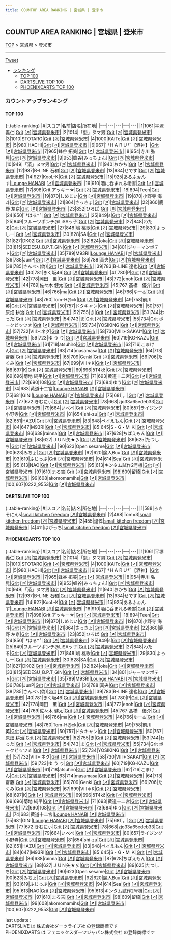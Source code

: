 ```yaml
---
title: COUNTUP AREA RANKING | 宮城県 | 登米市
---
```

## COUNTUP AREA RANKING | 宮城県 | 登米市

[TOP](/darts/rank/) > [宮城県](/darts/rank/宮城県/) > 登米市

___

<a href="https://twitter.com/share?ref_src=twsrc%5Etfw" data-text="COUNTUP AREA RANKING | 宮城県登米市" class="twitter-share-button" data-hashtags="DARTSLIVE,PHOENIXDARTS,darts,ダーツ" data-show-count="false">Tweet</a>

* [ランキング](#カウントアップランキング)
    * [TOP 100](#top-100)
    * [DARTSLIVE TOP 100](#dartslive-top-100)
    * [PHOENIXDARTS TOP 100](#phoenixdarts-top-100)

### カウントアップランキング

#### TOP 100



{:.table-ranking}
|#|スコア|名前|店名|所在地|
|---|---|---|---|---|
|1|1061|<span class="rank-name-pd"><span class="pro-icon-pd"></span>平塚 義仁</span>|<a href="/darts/rank/shops/7436.html">Grit</a> <a href="https://vs.phoenixdarts.com/jp/shop/shopDetailInfo/s_7436?s_seq=7436">[↗]</a>|<a href="/darts/rank/宮城県/登米市">宮城県登米市</a>|
|2|1014|<span class="rank-name-pd">「魁」ヌマ男</span>|<a href="/darts/rank/shops/7436.html">Grit</a> <a href="https://vs.phoenixdarts.com/jp/shop/shopDetailInfo/s_7436?s_seq=7436">[↗]</a>|<a href="/darts/rank/宮城県/登米市">宮城県登米市</a>|
|3|1010|<span class="rank-name-pd">STOTARO</span>|<a href="/darts/rank/shops/7436.html">Grit</a> <a href="https://vs.phoenixdarts.com/jp/shop/shopDetailInfo/s_7436?s_seq=7436">[↗]</a>|<a href="/darts/rank/宮城県/登米市">宮城県登米市</a>|
|4|1000|<span class="rank-name-pd">KAiTo</span>|<a href="/darts/rank/shops/7436.html">Grit</a> <a href="https://vs.phoenixdarts.com/jp/shop/shopDetailInfo/s_7436?s_seq=7436">[↗]</a>|<a href="/darts/rank/宮城県/登米市">宮城県登米市</a>|
|5|980|<span class="rank-name-pd">HACHI</span>|<a href="/darts/rank/shops/7436.html">Grit</a> <a href="https://vs.phoenixdarts.com/jp/shop/shopDetailInfo/s_7436?s_seq=7436">[↗]</a>|<a href="/darts/rank/宮城県/登米市">宮城県登米市</a>|
|6|967|<span class="rank-name-pd">ﾟ†ＨＡＲＵ†ﾟ【酒神】</span>|<a href="/darts/rank/shops/7436.html">Grit</a> <a href="https://vs.phoenixdarts.com/jp/shop/shopDetailInfo/s_7436?s_seq=7436">[↗]</a>|<a href="/darts/rank/宮城県/登米市">宮城県登米市</a>|
|7|965|<span class="rank-name-pd">蜂谷 拓美</span>|<a href="/darts/rank/shops/7436.html">Grit</a> <a href="https://vs.phoenixdarts.com/jp/shop/shopDetailInfo/s_7436?s_seq=7436">[↗]</a>|<a href="/darts/rank/宮城県/登米市">宮城県登米市</a>|
|8|954|<span class="rank-name-pd"><span class="pro-icon-pd"></span>寺川 弘晃</span>|<a href="/darts/rank/shops/7436.html">Grit</a> <a href="https://vs.phoenixdarts.com/jp/shop/shopDetailInfo/s_7436?s_seq=7436">[↗]</a>|<a href="/darts/rank/宮城県/登米市">宮城県登米市</a>|
|9|953|<span class="rank-name-pd">蜂谷[みっちょん]</span>|<a href="/darts/rank/shops/7436.html">Grit</a> <a href="https://vs.phoenixdarts.com/jp/shop/shopDetailInfo/s_7436?s_seq=7436">[↗]</a>|<a href="/darts/rank/宮城県/登米市">宮城県登米市</a>|
|10|949|<span class="rank-name-pd">「滾」ヌマ男</span>|<a href="/darts/rank/shops/7436.html">Grit</a> <a href="https://vs.phoenixdarts.com/jp/shop/shopDetailInfo/s_7436?s_seq=7436">[↗]</a>|<a href="/darts/rank/宮城県/登米市">宮城県登米市</a>|
|11|940|<span class="rank-name-pd">おかち</span>|<a href="/darts/rank/shops/7436.html">Grit</a> <a href="https://vs.phoenixdarts.com/jp/shop/shopDetailInfo/s_7436?s_seq=7436">[↗]</a>|<a href="/darts/rank/宮城県/登米市">宮城県登米市</a>|
|12|937|<span class="rank-name-pd">B-LINE 石和</span>|<a href="/darts/rank/shops/7436.html">Grit</a> <a href="https://vs.phoenixdarts.com/jp/shop/shopDetailInfo/s_7436?s_seq=7436">[↗]</a>|<a href="/darts/rank/宮城県/登米市">宮城県登米市</a>|
|13|934|<span class="rank-name-pd">せです</span>|<a href="/darts/rank/shops/7436.html">Grit</a> <a href="https://vs.phoenixdarts.com/jp/shop/shopDetailInfo/s_7436?s_seq=7436">[↗]</a>|<a href="/darts/rank/宮城県/登米市">宮城県登米市</a>|
|14|927|<span class="rank-name-pd">KooL-K</span>|<a href="/darts/rank/shops/7436.html">Grit</a> <a href="https://vs.phoenixdarts.com/jp/shop/shopDetailInfo/s_7436?s_seq=7436">[↗]</a>|<a href="/darts/rank/宮城県/登米市">宮城県登米市</a>|
|15|925|<span class="rank-name-pd">あるふぉんす</span>|<a href="/darts/rank/shops/87356.html">Lounge HANABI</a> <a href="https://vs.phoenixdarts.com/jp/shop/shopDetailInfo/s_87356?s_seq=87356">[↗]</a>|<a href="/darts/rank/宮城県/登米市">宮城県登米市</a>|
|16|910|<span class="rank-name-pd">酒に呑まれる老害</span>|<a href="/darts/rank/shops/7436.html">Grit</a> <a href="https://vs.phoenixdarts.com/jp/shop/shopDetailInfo/s_7436?s_seq=7436">[↗]</a>|<a href="/darts/rank/宮城県/登米市">宮城県登米市</a>|
|17|898|<span class="rank-name-pd">Grit アッキー☆</span>|<a href="/darts/rank/shops/7436.html">Grit</a> <a href="https://vs.phoenixdarts.com/jp/shop/shopDetailInfo/s_7436?s_seq=7436">[↗]</a>|<a href="/darts/rank/宮城県/登米市">宮城県登米市</a>|
|18|894|<span class="rank-name-pd">Teen</span>|<a href="/darts/rank/shops/7436.html">Grit</a> <a href="https://vs.phoenixdarts.com/jp/shop/shopDetailInfo/s_7436?s_seq=7436">[↗]</a>|<a href="/darts/rank/宮城県/登米市">宮城県登米市</a>|
|19|870|<span class="rank-name-pd">しめじい</span>|<a href="/darts/rank/shops/7436.html">Grit</a> <a href="https://vs.phoenixdarts.com/jp/shop/shopDetailInfo/s_7436?s_seq=7436">[↗]</a>|<a href="/darts/rank/宮城県/登米市">宮城県登米市</a>|
|19|870|<span class="rank-name-pd"><span class="pro-icon-pd"></span>小野寺 海斗</span>|<a href="/darts/rank/shops/7436.html">Grit</a> <a href="https://vs.phoenixdarts.com/jp/shop/shopDetailInfo/s_7436?s_seq=7436">[↗]</a>|<a href="/darts/rank/宮城県/登米市">宮城県登米市</a>|
|21|864|<span class="rank-name-pd">さっきょ</span>|<a href="/darts/rank/shops/7436.html">Grit</a> <a href="https://vs.phoenixdarts.com/jp/shop/shopDetailInfo/s_7436?s_seq=7436">[↗]</a>|<a href="/darts/rank/宮城県/登米市">宮城県登米市</a>|
|22|860|<span class="rank-name-pd"><span class="pro-icon-pd"></span>鹿野 左京</span>|<a href="/darts/rank/shops/7436.html">Grit</a> <a href="https://vs.phoenixdarts.com/jp/shop/shopDetailInfo/s_7436?s_seq=7436">[↗]</a>|<a href="/darts/rank/宮城県/登米市">宮城県登米市</a>|
|23|852|<span class="rank-name-pd">ひろぱ</span>|<a href="/darts/rank/shops/7436.html">Grit</a> <a href="https://vs.phoenixdarts.com/jp/shop/shopDetailInfo/s_7436?s_seq=7436">[↗]</a>|<a href="/darts/rank/宮城県/登米市">宮城県登米市</a>|
|24|850|<span class="rank-name-pd">‪ﾟ†はる† ﾟ</span>|<a href="/darts/rank/shops/7436.html">Grit</a> <a href="https://vs.phoenixdarts.com/jp/shop/shopDetailInfo/s_7436?s_seq=7436">[↗]</a>|<a href="/darts/rank/宮城県/登米市">宮城県登米市</a>|
|25|849|<span class="rank-name-pd">s</span>|<a href="/darts/rank/shops/7436.html">Grit</a> <a href="https://vs.phoenixdarts.com/jp/shop/shopDetailInfo/s_7436?s_seq=7436">[↗]</a>|<a href="/darts/rank/宮城県/登米市">宮城県登米市</a>|
|25|849|<span class="rank-name-pd">フルーツポンチ@LiSAッ子</span>|<a href="/darts/rank/shops/7436.html">Grit</a> <a href="https://vs.phoenixdarts.com/jp/shop/shopDetailInfo/s_7436?s_seq=7436">[↗]</a>|<a href="/darts/rank/宮城県/登米市">宮城県登米市</a>|
|27|848|<span class="rank-name-pd">わたる</span>|<a href="/darts/rank/shops/7436.html">Grit</a> <a href="https://vs.phoenixdarts.com/jp/shop/shopDetailInfo/s_7436?s_seq=7436">[↗]</a>|<a href="/darts/rank/宮城県/登米市">宮城県登米市</a>|
|27|848|<span class="rank-name-pd"><span class="pro-icon-pd"></span>嶋 桃歌</span>|<a href="/darts/rank/shops/7436.html">Grit</a> <a href="https://vs.phoenixdarts.com/jp/shop/shopDetailInfo/s_7436?s_seq=7436">[↗]</a>|<a href="/darts/rank/宮城県/登米市">宮城県登米市</a>|
|29|830|<span class="rank-name-pd">よっしー</span>|<a href="/darts/rank/shops/7436.html">Grit</a> <a href="https://vs.phoenixdarts.com/jp/shop/shopDetailInfo/s_7436?s_seq=7436">[↗]</a>|<a href="/darts/rank/宮城県/登米市">宮城県登米市</a>|
|30|828|<span class="rank-name-pd">SAI</span>|<a href="/darts/rank/shops/7436.html">Grit</a> <a href="https://vs.phoenixdarts.com/jp/shop/shopDetailInfo/s_7436?s_seq=7436">[↗]</a>|<a href="/darts/rank/宮城県/登米市">宮城県登米市</a>|
|31|827|<span class="rank-name-pd">DK02</span>|<a href="/darts/rank/shops/7436.html">Grit</a> <a href="https://vs.phoenixdarts.com/jp/shop/shopDetailInfo/s_7436?s_seq=7436">[↗]</a>|<a href="/darts/rank/宮城県/登米市">宮城県登米市</a>|
|32|824|<span class="rank-name-pd">oka</span>|<a href="/darts/rank/shops/7436.html">Grit</a> <a href="https://vs.phoenixdarts.com/jp/shop/shopDetailInfo/s_7436?s_seq=7436">[↗]</a>|<a href="/darts/rank/宮城県/登米市">宮城県登米市</a>|
|33|815|<span class="rank-name-pd">SEDESU_B.P.T_GIN</span>|<a href="/darts/rank/shops/7436.html">Grit</a> <a href="https://vs.phoenixdarts.com/jp/shop/shopDetailInfo/s_7436?s_seq=7436">[↗]</a>|<a href="/darts/rank/宮城県/登米市">宮城県登米市</a>|
|34|801|<span class="rank-name-pd">ジャーマンポテト</span>|<a href="/darts/rank/shops/7436.html">Grit</a> <a href="https://vs.phoenixdarts.com/jp/shop/shopDetailInfo/s_7436?s_seq=7436">[↗]</a>|<a href="/darts/rank/宮城県/登米市">宮城県登米市</a>|
|35|789|<span class="rank-name-pd">M93R!</span>|<a href="/darts/rank/shops/87356.html">Lounge HANABI</a> <a href="https://vs.phoenixdarts.com/jp/shop/shopDetailInfo/s_87356?s_seq=87356">[↗]</a>|<a href="/darts/rank/宮城県/登米市">宮城県登米市</a>|
|36|788|<span class="rank-name-pd">JunP</span>|<a href="/darts/rank/shops/7436.html">Grit</a> <a href="https://vs.phoenixdarts.com/jp/shop/shopDetailInfo/s_7436?s_seq=7436">[↗]</a>|<a href="/darts/rank/宮城県/登米市">宮城県登米市</a>|
|36|788|<span class="rank-name-pd">真央</span>|<a href="/darts/rank/shops/7436.html">Grit</a> <a href="https://vs.phoenixdarts.com/jp/shop/shopDetailInfo/s_7436?s_seq=7436">[↗]</a>|<a href="/darts/rank/宮城県/登米市">宮城県登米市</a>|
|38|785|<span class="rank-name-pd">さんぺ~(偽)</span>|<a href="/darts/rank/shops/7436.html">Grit</a> <a href="https://vs.phoenixdarts.com/jp/shop/shopDetailInfo/s_7436?s_seq=7436">[↗]</a>|<a href="/darts/rank/宮城県/登米市">宮城県登米市</a>|
|39|783|<span class="rank-name-pd">B-LINE   達也</span>|<a href="/darts/rank/shops/7436.html">Grit</a> <a href="https://vs.phoenixdarts.com/jp/shop/shopDetailInfo/s_7436?s_seq=7436">[↗]</a>|<a href="/darts/rank/宮城県/登米市">宮城県登米市</a>|
|40|781|<span class="rank-name-pd">きく坂46</span>|<a href="/darts/rank/shops/7436.html">Grit</a> <a href="https://vs.phoenixdarts.com/jp/shop/shopDetailInfo/s_7436?s_seq=7436">[↗]</a>|<a href="/darts/rank/宮城県/登米市">宮城県登米市</a>|
|41|780|<span class="rank-name-pd">P</span>|<a href="/darts/rank/shops/7436.html">Grit</a> <a href="https://vs.phoenixdarts.com/jp/shop/shopDetailInfo/s_7436?s_seq=7436">[↗]</a>|<a href="/darts/rank/宮城県/登米市">宮城県登米市</a>|
|42|778|<span class="rank-name-pd">岡田　薫</span>|<a href="/darts/rank/shops/7436.html">Grit</a> <a href="https://vs.phoenixdarts.com/jp/shop/shopDetailInfo/s_7436?s_seq=7436">[↗]</a>|<a href="/darts/rank/宮城県/登米市">宮城県登米市</a>|
|43|772|<span class="rank-name-pd">enoh</span>|<a href="/darts/rank/shops/7436.html">Grit</a> <a href="https://vs.phoenixdarts.com/jp/shop/shopDetailInfo/s_7436?s_seq=7436">[↗]</a>|<a href="/darts/rank/宮城県/登米市">宮城県登米市</a>|
|44|769|<span class="rank-name-pd"><span class="pro-icon-pd"></span>佐々木 健太</span>|<a href="/darts/rank/shops/7436.html">Grit</a> <a href="https://vs.phoenixdarts.com/jp/shop/shopDetailInfo/s_7436?s_seq=7436">[↗]</a>|<a href="/darts/rank/宮城県/登米市">宮城県登米市</a>|
|45|767|<span class="rank-name-pd">髙橋　優介</span>|<a href="/darts/rank/shops/7436.html">Grit</a> <a href="https://vs.phoenixdarts.com/jp/shop/shopDetailInfo/s_7436?s_seq=7436">[↗]</a>|<a href="/darts/rank/宮城県/登米市">宮城県登米市</a>|
|46|766|<span class="rank-name-pd">ma</span>|<a href="/darts/rank/shops/7436.html">Grit</a> <a href="https://vs.phoenixdarts.com/jp/shop/shopDetailInfo/s_7436?s_seq=7436">[↗]</a>|<a href="/darts/rank/宮城県/登米市">宮城県登米市</a>|
|46|766|<span class="rank-name-pd">ゆー♨️</span>|<a href="/darts/rank/shops/7436.html">Grit</a> <a href="https://vs.phoenixdarts.com/jp/shop/shopDetailInfo/s_7436?s_seq=7436">[↗]</a>|<a href="/darts/rank/宮城県/登米市">宮城県登米市</a>|
|48|760|<span class="rank-name-pd">Tom-H@ck</span>|<a href="/darts/rank/shops/7436.html">Grit</a> <a href="https://vs.phoenixdarts.com/jp/shop/shopDetailInfo/s_7436?s_seq=7436">[↗]</a>|<a href="/darts/rank/宮城県/登米市">宮城県登米市</a>|
|49|758|<span class="rank-name-pd"><span class="pro-icon-pd"></span>前川 英</span>|<a href="/darts/rank/shops/7436.html">Grit</a> <a href="https://vs.phoenixdarts.com/jp/shop/shopDetailInfo/s_7436?s_seq=7436">[↗]</a>|<a href="/darts/rank/宮城県/登米市">宮城県登米市</a>|
|50|757|<span class="rank-name-pd">ドタキャン</span>|<a href="/darts/rank/shops/7436.html">Grit</a> <a href="https://vs.phoenixdarts.com/jp/shop/shopDetailInfo/s_7436?s_seq=7436">[↗]</a>|<a href="/darts/rank/宮城県/登米市">宮城県登米市</a>|
|50|757|<span class="rank-name-pd">原畑 耕治</span>|<a href="/darts/rank/shops/7436.html">Grit</a> <a href="https://vs.phoenixdarts.com/jp/shop/shopDetailInfo/s_7436?s_seq=7436">[↗]</a>|<a href="/darts/rank/宮城県/登米市">宮城県登米市</a>|
|52|755|<span class="rank-name-pd">き</span>|<a href="/darts/rank/shops/7436.html">Grit</a> <a href="https://vs.phoenixdarts.com/jp/shop/shopDetailInfo/s_7436?s_seq=7436">[↗]</a>|<a href="/darts/rank/宮城県/登米市">宮城県登米市</a>|
|53|744|<span class="rank-name-pd">わった</span>|<a href="/darts/rank/shops/7436.html">Grit</a> <a href="https://vs.phoenixdarts.com/jp/shop/shopDetailInfo/s_7436?s_seq=7436">[↗]</a>|<a href="/darts/rank/宮城県/登米市">宮城県登米市</a>|
|54|743|<span class="rank-name-pd">ま</span>|<a href="/darts/rank/shops/7436.html">Grit</a> <a href="https://vs.phoenixdarts.com/jp/shop/shopDetailInfo/s_7436?s_seq=7436">[↗]</a>|<a href="/darts/rank/宮城県/登米市">宮城県登米市</a>|
|55|734|<span class="rank-name-pd">Grit ポークビッツ☆</span>|<a href="/darts/rank/shops/7436.html">Grit</a> <a href="https://vs.phoenixdarts.com/jp/shop/shopDetailInfo/s_7436?s_seq=7436">[↗]</a>|<a href="/darts/rank/宮城県/登米市">宮城県登米市</a>|
|55|734|<span class="rank-name-pd">YOSIKING</span>|<a href="/darts/rank/shops/7436.html">Grit</a> <a href="https://vs.phoenixdarts.com/jp/shop/shopDetailInfo/s_7436?s_seq=7436">[↗]</a>|<a href="/darts/rank/宮城県/登米市">宮城県登米市</a>|
|57|732|<span class="rank-name-pd">Ⅷ＊ネグ</span>|<a href="/darts/rank/shops/7436.html">Grit</a> <a href="https://vs.phoenixdarts.com/jp/shop/shopDetailInfo/s_7436?s_seq=7436">[↗]</a>|<a href="/darts/rank/宮城県/登米市">宮城県登米市</a>|
|58|730|<span class="rank-name-pd">Ⅷ＊SAKAI†</span>|<a href="/darts/rank/shops/7436.html">Grit</a> <a href="https://vs.phoenixdarts.com/jp/shop/shopDetailInfo/s_7436?s_seq=7436">[↗]</a>|<a href="/darts/rank/宮城県/登米市">宮城県登米市</a>|
|59|723|<span class="rank-name-pd">ゆ う り</span>|<a href="/darts/rank/shops/7436.html">Grit</a> <a href="https://vs.phoenixdarts.com/jp/shop/shopDetailInfo/s_7436?s_seq=7436">[↗]</a>|<a href="/darts/rank/宮城県/登米市">宮城県登米市</a>|
|60|719|<span class="rank-name-pd">KG-KAZU</span>|<a href="/darts/rank/shops/7436.html">Grit</a> <a href="https://vs.phoenixdarts.com/jp/shop/shopDetailInfo/s_7436?s_seq=7436">[↗]</a>|<a href="/darts/rank/宮城県/登米市">宮城県登米市</a>|
|61|718|<span class="rank-name-pd">atsuhiro</span>|<a href="/darts/rank/shops/7436.html">Grit</a> <a href="https://vs.phoenixdarts.com/jp/shop/shopDetailInfo/s_7436?s_seq=7436">[↗]</a>|<a href="/darts/rank/宮城県/登米市">宮城県登米市</a>|
|62|716|<span class="rank-name-pd">こまけん</span>|<a href="/darts/rank/shops/7436.html">Grit</a> <a href="https://vs.phoenixdarts.com/jp/shop/shopDetailInfo/s_7436?s_seq=7436">[↗]</a>|<a href="/darts/rank/宮城県/登米市">宮城県登米市</a>|
|63|714|<span class="rank-name-pd">masamasa</span>|<a href="/darts/rank/shops/7436.html">Grit</a> <a href="https://vs.phoenixdarts.com/jp/shop/shopDetailInfo/s_7436?s_seq=7436">[↗]</a>|<a href="/darts/rank/宮城県/登米市">宮城県登米市</a>|
|64|713|<span class="rank-name-pd">齋藤</span>|<a href="/darts/rank/shops/7436.html">Grit</a> <a href="https://vs.phoenixdarts.com/jp/shop/shopDetailInfo/s_7436?s_seq=7436">[↗]</a>|<a href="/darts/rank/宮城県/登米市">宮城県登米市</a>|
|65|709|<span class="rank-name-pd">Genki</span>|<a href="/darts/rank/shops/7436.html">Grit</a> <a href="https://vs.phoenixdarts.com/jp/shop/shopDetailInfo/s_7436?s_seq=7436">[↗]</a>|<a href="/darts/rank/宮城県/登米市">宮城県登米市</a>|
|66|706|<span class="rank-name-pd">たくみ</span>|<a href="/darts/rank/shops/7436.html">Grit</a> <a href="https://vs.phoenixdarts.com/jp/shop/shopDetailInfo/s_7436?s_seq=7436">[↗]</a>|<a href="/darts/rank/宮城県/登米市">宮城県登米市</a>|
|67|699|<span class="rank-name-pd">Ⅷ＊K</span>|<a href="/darts/rank/shops/7436.html">Grit</a> <a href="https://vs.phoenixdarts.com/jp/shop/shopDetailInfo/s_7436?s_seq=7436">[↗]</a>|<a href="/darts/rank/宮城県/登米市">宮城県登米市</a>|
|68|697|<span class="rank-name-pd">K</span>|<a href="/darts/rank/shops/7436.html">Grit</a> <a href="https://vs.phoenixdarts.com/jp/shop/shopDetailInfo/s_7436?s_seq=7436">[↗]</a>|<a href="/darts/rank/宮城県/登米市">宮城県登米市</a>|
|69|696|<span class="rank-name-pd">δT4kδ</span>|<a href="/darts/rank/shops/7436.html">Grit</a> <a href="https://vs.phoenixdarts.com/jp/shop/shopDetailInfo/s_7436?s_seq=7436">[↗]</a>|<a href="/darts/rank/宮城県/登米市">宮城県登米市</a>|
|69|696|<span class="rank-name-pd"><span class="pro-icon-pd"></span>菊地 純平</span>|<a href="/darts/rank/shops/7436.html">Grit</a> <a href="https://vs.phoenixdarts.com/jp/shop/shopDetailInfo/s_7436?s_seq=7436">[↗]</a>|<a href="/darts/rank/宮城県/登米市">宮城県登米市</a>|
|71|693|<span class="rank-name-pd">黄道十二宮</span>|<a href="/darts/rank/shops/7436.html">Grit</a> <a href="https://vs.phoenixdarts.com/jp/shop/shopDetailInfo/s_7436?s_seq=7436">[↗]</a>|<a href="/darts/rank/宮城県/登米市">宮城県登米市</a>|
|72|690|<span class="rank-name-pd">108</span>|<a href="/darts/rank/shops/7436.html">Grit</a> <a href="https://vs.phoenixdarts.com/jp/shop/shopDetailInfo/s_7436?s_seq=7436">[↗]</a>|<a href="/darts/rank/宮城県/登米市">宮城県登米市</a>|
|73|684|<span class="rank-name-pd">ゆう</span>|<a href="/darts/rank/shops/7436.html">Grit</a> <a href="https://vs.phoenixdarts.com/jp/shop/shopDetailInfo/s_7436?s_seq=7436">[↗]</a>|<a href="/darts/rank/宮城県/登米市">宮城県登米市</a>|
|74|683|<span class="rank-name-pd">黄道十二宮</span>|<a href="/darts/rank/shops/87356.html">Lounge HANABI</a> <a href="https://vs.phoenixdarts.com/jp/shop/shopDetailInfo/s_87356?s_seq=87356">[↗]</a>|<a href="/darts/rank/宮城県/登米市">宮城県登米市</a>|
|75|681|<span class="rank-name-pd">GIN!</span>|<a href="/darts/rank/shops/87356.html">Lounge HANABI</a> <a href="https://vs.phoenixdarts.com/jp/shop/shopDetailInfo/s_87356?s_seq=87356">[↗]</a>|<a href="/darts/rank/宮城県/登米市">宮城県登米市</a>|
|75|681|<span class="rank-name-pd">。</span>|<a href="/darts/rank/shops/7436.html">Grit</a> <a href="https://vs.phoenixdarts.com/jp/shop/shopDetailInfo/s_7436?s_seq=7436">[↗]</a>|<a href="/darts/rank/宮城県/登米市">宮城県登米市</a>|
|77|672|<span class="rank-name-pd">きむにぃ</span>|<a href="/darts/rank/shops/7436.html">Grit</a> <a href="https://vs.phoenixdarts.com/jp/shop/shopDetailInfo/s_7436?s_seq=7436">[↗]</a>|<a href="/darts/rank/宮城県/登米市">宮城県登米市</a>|
|78|668|<span class="rank-name-pd">zjo33a65edeb33</span>|<a href="/darts/rank/shops/7436.html">Grit</a> <a href="https://vs.phoenixdarts.com/jp/shop/shopDetailInfo/s_7436?s_seq=7436">[↗]</a>|<a href="/darts/rank/宮城県/登米市">宮城県登米市</a>|
|79|664|<span class="rank-name-pd">いべべ</span>|<a href="/darts/rank/shops/7436.html">Grit</a> <a href="https://vs.phoenixdarts.com/jp/shop/shopDetailInfo/s_7436?s_seq=7436">[↗]</a>|<a href="/darts/rank/宮城県/登米市">宮城県登米市</a>|
|80|657|<span class="rank-name-pd">ライジング小野寺</span>|<a href="/darts/rank/shops/7436.html">Grit</a> <a href="https://vs.phoenixdarts.com/jp/shop/shopDetailInfo/s_7436?s_seq=7436">[↗]</a>|<a href="/darts/rank/宮城県/登米市">宮城県登米市</a>|
|81|654|<span class="rank-name-pd">shi-zu</span>|<a href="/darts/rank/shops/7436.html">Grit</a> <a href="https://vs.phoenixdarts.com/jp/shop/shopDetailInfo/s_7436?s_seq=7436">[↗]</a>|<a href="/darts/rank/宮城県/登米市">宮城県登米市</a>|
|82|651|<span class="rank-name-pd">HAZU</span>|<a href="/darts/rank/shops/7436.html">Grit</a> <a href="https://vs.phoenixdarts.com/jp/shop/shopDetailInfo/s_7436?s_seq=7436">[↗]</a>|<a href="/darts/rank/宮城県/登米市">宮城県登米市</a>|
|83|648|<span class="rank-name-pd">ペイえもん</span>|<a href="/darts/rank/shops/7436.html">Grit</a> <a href="https://vs.phoenixdarts.com/jp/shop/shopDetailInfo/s_7436?s_seq=7436">[↗]</a>|<a href="/darts/rank/宮城県/登米市">宮城県登米市</a>|
|84|647|<span class="rank-name-pd">M93R!</span>|<a href="/darts/rank/shops/7436.html">Grit</a> <a href="https://vs.phoenixdarts.com/jp/shop/shopDetailInfo/s_7436?s_seq=7436">[↗]</a>|<a href="/darts/rank/宮城県/登米市">宮城県登米市</a>|
|85|645|<span class="rank-name-pd">S・G・M  Ｋ</span>|<a href="/darts/rank/shops/7436.html">Grit</a> <a href="https://vs.phoenixdarts.com/jp/shop/shopDetailInfo/s_7436?s_seq=7436">[↗]</a>|<a href="/darts/rank/宮城県/登米市">宮城県登米市</a>|
|86|638|<span class="rank-name-pd">rainna</span>|<a href="/darts/rank/shops/7436.html">Grit</a> <a href="https://vs.phoenixdarts.com/jp/shop/shopDetailInfo/s_7436?s_seq=7436">[↗]</a>|<a href="/darts/rank/宮城県/登米市">宮城県登米市</a>|
|87|628|<span class="rank-name-pd">ちばえもん</span>|<a href="/darts/rank/shops/7436.html">Grit</a> <a href="https://vs.phoenixdarts.com/jp/shop/shopDetailInfo/s_7436?s_seq=7436">[↗]</a>|<a href="/darts/rank/宮城県/登米市">宮城県登米市</a>|
|88|627|<span class="rank-name-pd">ＪＵＮ矢★彡</span>|<a href="/darts/rank/shops/7436.html">Grit</a> <a href="https://vs.phoenixdarts.com/jp/shop/shopDetailInfo/s_7436?s_seq=7436">[↗]</a>|<a href="/darts/rank/宮城県/登米市">宮城県登米市</a>|
|89|625|<span class="rank-name-pd">たつしち</span>|<a href="/darts/rank/shops/7436.html">Grit</a> <a href="https://vs.phoenixdarts.com/jp/shop/shopDetailInfo/s_7436?s_seq=7436">[↗]</a>|<a href="/darts/rank/宮城県/登米市">宮城県登米市</a>|
|90|623|<span class="rank-name-pd">Open sesame</span>|<a href="/darts/rank/shops/7436.html">Grit</a> <a href="https://vs.phoenixdarts.com/jp/shop/shopDetailInfo/s_7436?s_seq=7436">[↗]</a>|<a href="/darts/rank/宮城県/登米市">宮城県登米市</a>|
|90|623|<span class="rank-name-pd">みちょ</span>|<a href="/darts/rank/shops/7436.html">Grit</a> <a href="https://vs.phoenixdarts.com/jp/shop/shopDetailInfo/s_7436?s_seq=7436">[↗]</a>|<a href="/darts/rank/宮城県/登米市">宮城県登米市</a>|
|92|620|<span class="rank-name-pd">魔人Buu</span>|<a href="/darts/rank/shops/7436.html">Grit</a> <a href="https://vs.phoenixdarts.com/jp/shop/shopDetailInfo/s_7436?s_seq=7436">[↗]</a>|<a href="/darts/rank/宮城県/登米市">宮城県登米市</a>|
|93|619|<span class="rank-name-pd">ふじっぷ</span>|<a href="/darts/rank/shops/7436.html">Grit</a> <a href="https://vs.phoenixdarts.com/jp/shop/shopDetailInfo/s_7436?s_seq=7436">[↗]</a>|<a href="/darts/rank/宮城県/登米市">宮城県登米市</a>|
|94|614|<span class="rank-name-pd">Sea</span>|<a href="/darts/rank/shops/7436.html">Grit</a> <a href="https://vs.phoenixdarts.com/jp/shop/shopDetailInfo/s_7436?s_seq=7436">[↗]</a>|<a href="/darts/rank/宮城県/登米市">宮城県登米市</a>|
|95|613|<span class="rank-name-pd">NAO</span>|<a href="/darts/rank/shops/7436.html">Grit</a> <a href="https://vs.phoenixdarts.com/jp/shop/shopDetailInfo/s_7436?s_seq=7436">[↗]</a>|<a href="/darts/rank/宮城県/登米市">宮城県登米市</a>|
|95|613|<span class="rank-name-pd">キンタム試作2号機</span>|<a href="/darts/rank/shops/7436.html">Grit</a> <a href="https://vs.phoenixdarts.com/jp/shop/shopDetailInfo/s_7436?s_seq=7436">[↗]</a>|<a href="/darts/rank/宮城県/登米市">宮城県登米市</a>|
|97|610|<span class="rank-name-pd">まろ吉</span>|<a href="/darts/rank/shops/7436.html">Grit</a> <a href="https://vs.phoenixdarts.com/jp/shop/shopDetailInfo/s_7436?s_seq=7436">[↗]</a>|<a href="/darts/rank/宮城県/登米市">宮城県登米市</a>|
|98|609|<span class="rank-name-pd">留綺</span>|<a href="/darts/rank/shops/7436.html">Grit</a> <a href="https://vs.phoenixdarts.com/jp/shop/shopDetailInfo/s_7436?s_seq=7436">[↗]</a>|<a href="/darts/rank/宮城県/登米市">宮城県登米市</a>|
|99|608|<span class="rank-name-pd">akomomamihs</span>|<a href="/darts/rank/shops/7436.html">Grit</a> <a href="https://vs.phoenixdarts.com/jp/shop/shopDetailInfo/s_7436?s_seq=7436">[↗]</a>|<a href="/darts/rank/宮城県/登米市">宮城県登米市</a>|
|100|607|<span class="rank-name-pd">0222_9553</span>|<a href="/darts/rank/shops/7436.html">Grit</a> <a href="https://vs.phoenixdarts.com/jp/shop/shopDetailInfo/s_7436?s_seq=7436">[↗]</a>|<a href="/darts/rank/宮城県/登米市">宮城県登米市</a>|


#### DARTSLIVE TOP 100



{:.table-ranking}
|#|スコア|名前|店名|所在地|
|---|---|---|---|---|
|1|588|<span class="rank-name-dl">ろきそにんs</span>|<a href="/darts/rank/shops/4cac60f7aa2bf6670d9b047a20a7ba1e.html">small kitchen freedom</a> <a href="https://search.dartslive.com/jp/shop/4cac60f7aa2bf6670d9b047a20a7ba1e">[↗]</a>|<a href="/darts/rank/宮城県/登米市">宮城県登米市</a>|
|2|498|<span class="rank-name-dl">Tom=3</span>|<a href="/darts/rank/shops/4cac60f7aa2bf6670d9b047a20a7ba1e.html">small kitchen freedom</a> <a href="https://search.dartslive.com/jp/shop/4cac60f7aa2bf6670d9b047a20a7ba1e">[↗]</a>|<a href="/darts/rank/宮城県/登米市">宮城県登米市</a>|
|3|455|<span class="rank-name-dl">煌倖</span>|<a href="/darts/rank/shops/4cac60f7aa2bf6670d9b047a20a7ba1e.html">small kitchen freedom</a> <a href="https://search.dartslive.com/jp/shop/4cac60f7aa2bf6670d9b047a20a7ba1e">[↗]</a>|<a href="/darts/rank/宮城県/登米市">宮城県登米市</a>|
|4|411|<span class="rank-name-dl">はがっち</span>|<a href="/darts/rank/shops/4cac60f7aa2bf6670d9b047a20a7ba1e.html">small kitchen freedom</a> <a href="https://search.dartslive.com/jp/shop/4cac60f7aa2bf6670d9b047a20a7ba1e">[↗]</a>|<a href="/darts/rank/宮城県/登米市">宮城県登米市</a>|


#### PHOENIXDARTS TOP 100



{:.table-ranking}
|#|スコア|名前|店名|所在地|
|---|---|---|---|---|
|1|1061|<span class="rank-name-pd"><span class="pro-icon-pd"></span>平塚 義仁</span>|<a href="/darts/rank/shops/7436.html">Grit</a> <a href="https://vs.phoenixdarts.com/jp/shop/shopDetailInfo/s_7436?s_seq=7436">[↗]</a>|<a href="/darts/rank/宮城県/登米市">宮城県登米市</a>|
|2|1014|<span class="rank-name-pd">「魁」ヌマ男</span>|<a href="/darts/rank/shops/7436.html">Grit</a> <a href="https://vs.phoenixdarts.com/jp/shop/shopDetailInfo/s_7436?s_seq=7436">[↗]</a>|<a href="/darts/rank/宮城県/登米市">宮城県登米市</a>|
|3|1010|<span class="rank-name-pd">STOTARO</span>|<a href="/darts/rank/shops/7436.html">Grit</a> <a href="https://vs.phoenixdarts.com/jp/shop/shopDetailInfo/s_7436?s_seq=7436">[↗]</a>|<a href="/darts/rank/宮城県/登米市">宮城県登米市</a>|
|4|1000|<span class="rank-name-pd">KAiTo</span>|<a href="/darts/rank/shops/7436.html">Grit</a> <a href="https://vs.phoenixdarts.com/jp/shop/shopDetailInfo/s_7436?s_seq=7436">[↗]</a>|<a href="/darts/rank/宮城県/登米市">宮城県登米市</a>|
|5|980|<span class="rank-name-pd">HACHI</span>|<a href="/darts/rank/shops/7436.html">Grit</a> <a href="https://vs.phoenixdarts.com/jp/shop/shopDetailInfo/s_7436?s_seq=7436">[↗]</a>|<a href="/darts/rank/宮城県/登米市">宮城県登米市</a>|
|6|967|<span class="rank-name-pd">ﾟ†ＨＡＲＵ†ﾟ【酒神】</span>|<a href="/darts/rank/shops/7436.html">Grit</a> <a href="https://vs.phoenixdarts.com/jp/shop/shopDetailInfo/s_7436?s_seq=7436">[↗]</a>|<a href="/darts/rank/宮城県/登米市">宮城県登米市</a>|
|7|965|<span class="rank-name-pd">蜂谷 拓美</span>|<a href="/darts/rank/shops/7436.html">Grit</a> <a href="https://vs.phoenixdarts.com/jp/shop/shopDetailInfo/s_7436?s_seq=7436">[↗]</a>|<a href="/darts/rank/宮城県/登米市">宮城県登米市</a>|
|8|954|<span class="rank-name-pd"><span class="pro-icon-pd"></span>寺川 弘晃</span>|<a href="/darts/rank/shops/7436.html">Grit</a> <a href="https://vs.phoenixdarts.com/jp/shop/shopDetailInfo/s_7436?s_seq=7436">[↗]</a>|<a href="/darts/rank/宮城県/登米市">宮城県登米市</a>|
|9|953|<span class="rank-name-pd">蜂谷[みっちょん]</span>|<a href="/darts/rank/shops/7436.html">Grit</a> <a href="https://vs.phoenixdarts.com/jp/shop/shopDetailInfo/s_7436?s_seq=7436">[↗]</a>|<a href="/darts/rank/宮城県/登米市">宮城県登米市</a>|
|10|949|<span class="rank-name-pd">「滾」ヌマ男</span>|<a href="/darts/rank/shops/7436.html">Grit</a> <a href="https://vs.phoenixdarts.com/jp/shop/shopDetailInfo/s_7436?s_seq=7436">[↗]</a>|<a href="/darts/rank/宮城県/登米市">宮城県登米市</a>|
|11|940|<span class="rank-name-pd">おかち</span>|<a href="/darts/rank/shops/7436.html">Grit</a> <a href="https://vs.phoenixdarts.com/jp/shop/shopDetailInfo/s_7436?s_seq=7436">[↗]</a>|<a href="/darts/rank/宮城県/登米市">宮城県登米市</a>|
|12|937|<span class="rank-name-pd">B-LINE 石和</span>|<a href="/darts/rank/shops/7436.html">Grit</a> <a href="https://vs.phoenixdarts.com/jp/shop/shopDetailInfo/s_7436?s_seq=7436">[↗]</a>|<a href="/darts/rank/宮城県/登米市">宮城県登米市</a>|
|13|934|<span class="rank-name-pd">せです</span>|<a href="/darts/rank/shops/7436.html">Grit</a> <a href="https://vs.phoenixdarts.com/jp/shop/shopDetailInfo/s_7436?s_seq=7436">[↗]</a>|<a href="/darts/rank/宮城県/登米市">宮城県登米市</a>|
|14|927|<span class="rank-name-pd">KooL-K</span>|<a href="/darts/rank/shops/7436.html">Grit</a> <a href="https://vs.phoenixdarts.com/jp/shop/shopDetailInfo/s_7436?s_seq=7436">[↗]</a>|<a href="/darts/rank/宮城県/登米市">宮城県登米市</a>|
|15|925|<span class="rank-name-pd">あるふぉんす</span>|<a href="/darts/rank/shops/87356.html">Lounge HANABI</a> <a href="https://vs.phoenixdarts.com/jp/shop/shopDetailInfo/s_87356?s_seq=87356">[↗]</a>|<a href="/darts/rank/宮城県/登米市">宮城県登米市</a>|
|16|910|<span class="rank-name-pd">酒に呑まれる老害</span>|<a href="/darts/rank/shops/7436.html">Grit</a> <a href="https://vs.phoenixdarts.com/jp/shop/shopDetailInfo/s_7436?s_seq=7436">[↗]</a>|<a href="/darts/rank/宮城県/登米市">宮城県登米市</a>|
|17|898|<span class="rank-name-pd">Grit アッキー☆</span>|<a href="/darts/rank/shops/7436.html">Grit</a> <a href="https://vs.phoenixdarts.com/jp/shop/shopDetailInfo/s_7436?s_seq=7436">[↗]</a>|<a href="/darts/rank/宮城県/登米市">宮城県登米市</a>|
|18|894|<span class="rank-name-pd">Teen</span>|<a href="/darts/rank/shops/7436.html">Grit</a> <a href="https://vs.phoenixdarts.com/jp/shop/shopDetailInfo/s_7436?s_seq=7436">[↗]</a>|<a href="/darts/rank/宮城県/登米市">宮城県登米市</a>|
|19|870|<span class="rank-name-pd">しめじい</span>|<a href="/darts/rank/shops/7436.html">Grit</a> <a href="https://vs.phoenixdarts.com/jp/shop/shopDetailInfo/s_7436?s_seq=7436">[↗]</a>|<a href="/darts/rank/宮城県/登米市">宮城県登米市</a>|
|19|870|<span class="rank-name-pd"><span class="pro-icon-pd"></span>小野寺 海斗</span>|<a href="/darts/rank/shops/7436.html">Grit</a> <a href="https://vs.phoenixdarts.com/jp/shop/shopDetailInfo/s_7436?s_seq=7436">[↗]</a>|<a href="/darts/rank/宮城県/登米市">宮城県登米市</a>|
|21|864|<span class="rank-name-pd">さっきょ</span>|<a href="/darts/rank/shops/7436.html">Grit</a> <a href="https://vs.phoenixdarts.com/jp/shop/shopDetailInfo/s_7436?s_seq=7436">[↗]</a>|<a href="/darts/rank/宮城県/登米市">宮城県登米市</a>|
|22|860|<span class="rank-name-pd"><span class="pro-icon-pd"></span>鹿野 左京</span>|<a href="/darts/rank/shops/7436.html">Grit</a> <a href="https://vs.phoenixdarts.com/jp/shop/shopDetailInfo/s_7436?s_seq=7436">[↗]</a>|<a href="/darts/rank/宮城県/登米市">宮城県登米市</a>|
|23|852|<span class="rank-name-pd">ひろぱ</span>|<a href="/darts/rank/shops/7436.html">Grit</a> <a href="https://vs.phoenixdarts.com/jp/shop/shopDetailInfo/s_7436?s_seq=7436">[↗]</a>|<a href="/darts/rank/宮城県/登米市">宮城県登米市</a>|
|24|850|<span class="rank-name-pd">‪ﾟ†はる† ﾟ</span>|<a href="/darts/rank/shops/7436.html">Grit</a> <a href="https://vs.phoenixdarts.com/jp/shop/shopDetailInfo/s_7436?s_seq=7436">[↗]</a>|<a href="/darts/rank/宮城県/登米市">宮城県登米市</a>|
|25|849|<span class="rank-name-pd">s</span>|<a href="/darts/rank/shops/7436.html">Grit</a> <a href="https://vs.phoenixdarts.com/jp/shop/shopDetailInfo/s_7436?s_seq=7436">[↗]</a>|<a href="/darts/rank/宮城県/登米市">宮城県登米市</a>|
|25|849|<span class="rank-name-pd">フルーツポンチ@LiSAッ子</span>|<a href="/darts/rank/shops/7436.html">Grit</a> <a href="https://vs.phoenixdarts.com/jp/shop/shopDetailInfo/s_7436?s_seq=7436">[↗]</a>|<a href="/darts/rank/宮城県/登米市">宮城県登米市</a>|
|27|848|<span class="rank-name-pd">わたる</span>|<a href="/darts/rank/shops/7436.html">Grit</a> <a href="https://vs.phoenixdarts.com/jp/shop/shopDetailInfo/s_7436?s_seq=7436">[↗]</a>|<a href="/darts/rank/宮城県/登米市">宮城県登米市</a>|
|27|848|<span class="rank-name-pd"><span class="pro-icon-pd"></span>嶋 桃歌</span>|<a href="/darts/rank/shops/7436.html">Grit</a> <a href="https://vs.phoenixdarts.com/jp/shop/shopDetailInfo/s_7436?s_seq=7436">[↗]</a>|<a href="/darts/rank/宮城県/登米市">宮城県登米市</a>|
|29|830|<span class="rank-name-pd">よっしー</span>|<a href="/darts/rank/shops/7436.html">Grit</a> <a href="https://vs.phoenixdarts.com/jp/shop/shopDetailInfo/s_7436?s_seq=7436">[↗]</a>|<a href="/darts/rank/宮城県/登米市">宮城県登米市</a>|
|30|828|<span class="rank-name-pd">SAI</span>|<a href="/darts/rank/shops/7436.html">Grit</a> <a href="https://vs.phoenixdarts.com/jp/shop/shopDetailInfo/s_7436?s_seq=7436">[↗]</a>|<a href="/darts/rank/宮城県/登米市">宮城県登米市</a>|
|31|827|<span class="rank-name-pd">DK02</span>|<a href="/darts/rank/shops/7436.html">Grit</a> <a href="https://vs.phoenixdarts.com/jp/shop/shopDetailInfo/s_7436?s_seq=7436">[↗]</a>|<a href="/darts/rank/宮城県/登米市">宮城県登米市</a>|
|32|824|<span class="rank-name-pd">oka</span>|<a href="/darts/rank/shops/7436.html">Grit</a> <a href="https://vs.phoenixdarts.com/jp/shop/shopDetailInfo/s_7436?s_seq=7436">[↗]</a>|<a href="/darts/rank/宮城県/登米市">宮城県登米市</a>|
|33|815|<span class="rank-name-pd">SEDESU_B.P.T_GIN</span>|<a href="/darts/rank/shops/7436.html">Grit</a> <a href="https://vs.phoenixdarts.com/jp/shop/shopDetailInfo/s_7436?s_seq=7436">[↗]</a>|<a href="/darts/rank/宮城県/登米市">宮城県登米市</a>|
|34|801|<span class="rank-name-pd">ジャーマンポテト</span>|<a href="/darts/rank/shops/7436.html">Grit</a> <a href="https://vs.phoenixdarts.com/jp/shop/shopDetailInfo/s_7436?s_seq=7436">[↗]</a>|<a href="/darts/rank/宮城県/登米市">宮城県登米市</a>|
|35|789|<span class="rank-name-pd">M93R!</span>|<a href="/darts/rank/shops/87356.html">Lounge HANABI</a> <a href="https://vs.phoenixdarts.com/jp/shop/shopDetailInfo/s_87356?s_seq=87356">[↗]</a>|<a href="/darts/rank/宮城県/登米市">宮城県登米市</a>|
|36|788|<span class="rank-name-pd">JunP</span>|<a href="/darts/rank/shops/7436.html">Grit</a> <a href="https://vs.phoenixdarts.com/jp/shop/shopDetailInfo/s_7436?s_seq=7436">[↗]</a>|<a href="/darts/rank/宮城県/登米市">宮城県登米市</a>|
|36|788|<span class="rank-name-pd">真央</span>|<a href="/darts/rank/shops/7436.html">Grit</a> <a href="https://vs.phoenixdarts.com/jp/shop/shopDetailInfo/s_7436?s_seq=7436">[↗]</a>|<a href="/darts/rank/宮城県/登米市">宮城県登米市</a>|
|38|785|<span class="rank-name-pd">さんぺ~(偽)</span>|<a href="/darts/rank/shops/7436.html">Grit</a> <a href="https://vs.phoenixdarts.com/jp/shop/shopDetailInfo/s_7436?s_seq=7436">[↗]</a>|<a href="/darts/rank/宮城県/登米市">宮城県登米市</a>|
|39|783|<span class="rank-name-pd">B-LINE   達也</span>|<a href="/darts/rank/shops/7436.html">Grit</a> <a href="https://vs.phoenixdarts.com/jp/shop/shopDetailInfo/s_7436?s_seq=7436">[↗]</a>|<a href="/darts/rank/宮城県/登米市">宮城県登米市</a>|
|40|781|<span class="rank-name-pd">きく坂46</span>|<a href="/darts/rank/shops/7436.html">Grit</a> <a href="https://vs.phoenixdarts.com/jp/shop/shopDetailInfo/s_7436?s_seq=7436">[↗]</a>|<a href="/darts/rank/宮城県/登米市">宮城県登米市</a>|
|41|780|<span class="rank-name-pd">P</span>|<a href="/darts/rank/shops/7436.html">Grit</a> <a href="https://vs.phoenixdarts.com/jp/shop/shopDetailInfo/s_7436?s_seq=7436">[↗]</a>|<a href="/darts/rank/宮城県/登米市">宮城県登米市</a>|
|42|778|<span class="rank-name-pd">岡田　薫</span>|<a href="/darts/rank/shops/7436.html">Grit</a> <a href="https://vs.phoenixdarts.com/jp/shop/shopDetailInfo/s_7436?s_seq=7436">[↗]</a>|<a href="/darts/rank/宮城県/登米市">宮城県登米市</a>|
|43|772|<span class="rank-name-pd">enoh</span>|<a href="/darts/rank/shops/7436.html">Grit</a> <a href="https://vs.phoenixdarts.com/jp/shop/shopDetailInfo/s_7436?s_seq=7436">[↗]</a>|<a href="/darts/rank/宮城県/登米市">宮城県登米市</a>|
|44|769|<span class="rank-name-pd"><span class="pro-icon-pd"></span>佐々木 健太</span>|<a href="/darts/rank/shops/7436.html">Grit</a> <a href="https://vs.phoenixdarts.com/jp/shop/shopDetailInfo/s_7436?s_seq=7436">[↗]</a>|<a href="/darts/rank/宮城県/登米市">宮城県登米市</a>|
|45|767|<span class="rank-name-pd">髙橋　優介</span>|<a href="/darts/rank/shops/7436.html">Grit</a> <a href="https://vs.phoenixdarts.com/jp/shop/shopDetailInfo/s_7436?s_seq=7436">[↗]</a>|<a href="/darts/rank/宮城県/登米市">宮城県登米市</a>|
|46|766|<span class="rank-name-pd">ma</span>|<a href="/darts/rank/shops/7436.html">Grit</a> <a href="https://vs.phoenixdarts.com/jp/shop/shopDetailInfo/s_7436?s_seq=7436">[↗]</a>|<a href="/darts/rank/宮城県/登米市">宮城県登米市</a>|
|46|766|<span class="rank-name-pd">ゆー♨️</span>|<a href="/darts/rank/shops/7436.html">Grit</a> <a href="https://vs.phoenixdarts.com/jp/shop/shopDetailInfo/s_7436?s_seq=7436">[↗]</a>|<a href="/darts/rank/宮城県/登米市">宮城県登米市</a>|
|48|760|<span class="rank-name-pd">Tom-H@ck</span>|<a href="/darts/rank/shops/7436.html">Grit</a> <a href="https://vs.phoenixdarts.com/jp/shop/shopDetailInfo/s_7436?s_seq=7436">[↗]</a>|<a href="/darts/rank/宮城県/登米市">宮城県登米市</a>|
|49|758|<span class="rank-name-pd"><span class="pro-icon-pd"></span>前川 英</span>|<a href="/darts/rank/shops/7436.html">Grit</a> <a href="https://vs.phoenixdarts.com/jp/shop/shopDetailInfo/s_7436?s_seq=7436">[↗]</a>|<a href="/darts/rank/宮城県/登米市">宮城県登米市</a>|
|50|757|<span class="rank-name-pd">ドタキャン</span>|<a href="/darts/rank/shops/7436.html">Grit</a> <a href="https://vs.phoenixdarts.com/jp/shop/shopDetailInfo/s_7436?s_seq=7436">[↗]</a>|<a href="/darts/rank/宮城県/登米市">宮城県登米市</a>|
|50|757|<span class="rank-name-pd">原畑 耕治</span>|<a href="/darts/rank/shops/7436.html">Grit</a> <a href="https://vs.phoenixdarts.com/jp/shop/shopDetailInfo/s_7436?s_seq=7436">[↗]</a>|<a href="/darts/rank/宮城県/登米市">宮城県登米市</a>|
|52|755|<span class="rank-name-pd">き</span>|<a href="/darts/rank/shops/7436.html">Grit</a> <a href="https://vs.phoenixdarts.com/jp/shop/shopDetailInfo/s_7436?s_seq=7436">[↗]</a>|<a href="/darts/rank/宮城県/登米市">宮城県登米市</a>|
|53|744|<span class="rank-name-pd">わった</span>|<a href="/darts/rank/shops/7436.html">Grit</a> <a href="https://vs.phoenixdarts.com/jp/shop/shopDetailInfo/s_7436?s_seq=7436">[↗]</a>|<a href="/darts/rank/宮城県/登米市">宮城県登米市</a>|
|54|743|<span class="rank-name-pd">ま</span>|<a href="/darts/rank/shops/7436.html">Grit</a> <a href="https://vs.phoenixdarts.com/jp/shop/shopDetailInfo/s_7436?s_seq=7436">[↗]</a>|<a href="/darts/rank/宮城県/登米市">宮城県登米市</a>|
|55|734|<span class="rank-name-pd">Grit ポークビッツ☆</span>|<a href="/darts/rank/shops/7436.html">Grit</a> <a href="https://vs.phoenixdarts.com/jp/shop/shopDetailInfo/s_7436?s_seq=7436">[↗]</a>|<a href="/darts/rank/宮城県/登米市">宮城県登米市</a>|
|55|734|<span class="rank-name-pd">YOSIKING</span>|<a href="/darts/rank/shops/7436.html">Grit</a> <a href="https://vs.phoenixdarts.com/jp/shop/shopDetailInfo/s_7436?s_seq=7436">[↗]</a>|<a href="/darts/rank/宮城県/登米市">宮城県登米市</a>|
|57|732|<span class="rank-name-pd">Ⅷ＊ネグ</span>|<a href="/darts/rank/shops/7436.html">Grit</a> <a href="https://vs.phoenixdarts.com/jp/shop/shopDetailInfo/s_7436?s_seq=7436">[↗]</a>|<a href="/darts/rank/宮城県/登米市">宮城県登米市</a>|
|58|730|<span class="rank-name-pd">Ⅷ＊SAKAI†</span>|<a href="/darts/rank/shops/7436.html">Grit</a> <a href="https://vs.phoenixdarts.com/jp/shop/shopDetailInfo/s_7436?s_seq=7436">[↗]</a>|<a href="/darts/rank/宮城県/登米市">宮城県登米市</a>|
|59|723|<span class="rank-name-pd">ゆ う り</span>|<a href="/darts/rank/shops/7436.html">Grit</a> <a href="https://vs.phoenixdarts.com/jp/shop/shopDetailInfo/s_7436?s_seq=7436">[↗]</a>|<a href="/darts/rank/宮城県/登米市">宮城県登米市</a>|
|60|719|<span class="rank-name-pd">KG-KAZU</span>|<a href="/darts/rank/shops/7436.html">Grit</a> <a href="https://vs.phoenixdarts.com/jp/shop/shopDetailInfo/s_7436?s_seq=7436">[↗]</a>|<a href="/darts/rank/宮城県/登米市">宮城県登米市</a>|
|61|718|<span class="rank-name-pd">atsuhiro</span>|<a href="/darts/rank/shops/7436.html">Grit</a> <a href="https://vs.phoenixdarts.com/jp/shop/shopDetailInfo/s_7436?s_seq=7436">[↗]</a>|<a href="/darts/rank/宮城県/登米市">宮城県登米市</a>|
|62|716|<span class="rank-name-pd">こまけん</span>|<a href="/darts/rank/shops/7436.html">Grit</a> <a href="https://vs.phoenixdarts.com/jp/shop/shopDetailInfo/s_7436?s_seq=7436">[↗]</a>|<a href="/darts/rank/宮城県/登米市">宮城県登米市</a>|
|63|714|<span class="rank-name-pd">masamasa</span>|<a href="/darts/rank/shops/7436.html">Grit</a> <a href="https://vs.phoenixdarts.com/jp/shop/shopDetailInfo/s_7436?s_seq=7436">[↗]</a>|<a href="/darts/rank/宮城県/登米市">宮城県登米市</a>|
|64|713|<span class="rank-name-pd">齋藤</span>|<a href="/darts/rank/shops/7436.html">Grit</a> <a href="https://vs.phoenixdarts.com/jp/shop/shopDetailInfo/s_7436?s_seq=7436">[↗]</a>|<a href="/darts/rank/宮城県/登米市">宮城県登米市</a>|
|65|709|<span class="rank-name-pd">Genki</span>|<a href="/darts/rank/shops/7436.html">Grit</a> <a href="https://vs.phoenixdarts.com/jp/shop/shopDetailInfo/s_7436?s_seq=7436">[↗]</a>|<a href="/darts/rank/宮城県/登米市">宮城県登米市</a>|
|66|706|<span class="rank-name-pd">たくみ</span>|<a href="/darts/rank/shops/7436.html">Grit</a> <a href="https://vs.phoenixdarts.com/jp/shop/shopDetailInfo/s_7436?s_seq=7436">[↗]</a>|<a href="/darts/rank/宮城県/登米市">宮城県登米市</a>|
|67|699|<span class="rank-name-pd">Ⅷ＊K</span>|<a href="/darts/rank/shops/7436.html">Grit</a> <a href="https://vs.phoenixdarts.com/jp/shop/shopDetailInfo/s_7436?s_seq=7436">[↗]</a>|<a href="/darts/rank/宮城県/登米市">宮城県登米市</a>|
|68|697|<span class="rank-name-pd">K</span>|<a href="/darts/rank/shops/7436.html">Grit</a> <a href="https://vs.phoenixdarts.com/jp/shop/shopDetailInfo/s_7436?s_seq=7436">[↗]</a>|<a href="/darts/rank/宮城県/登米市">宮城県登米市</a>|
|69|696|<span class="rank-name-pd">δT4kδ</span>|<a href="/darts/rank/shops/7436.html">Grit</a> <a href="https://vs.phoenixdarts.com/jp/shop/shopDetailInfo/s_7436?s_seq=7436">[↗]</a>|<a href="/darts/rank/宮城県/登米市">宮城県登米市</a>|
|69|696|<span class="rank-name-pd"><span class="pro-icon-pd"></span>菊地 純平</span>|<a href="/darts/rank/shops/7436.html">Grit</a> <a href="https://vs.phoenixdarts.com/jp/shop/shopDetailInfo/s_7436?s_seq=7436">[↗]</a>|<a href="/darts/rank/宮城県/登米市">宮城県登米市</a>|
|71|693|<span class="rank-name-pd">黄道十二宮</span>|<a href="/darts/rank/shops/7436.html">Grit</a> <a href="https://vs.phoenixdarts.com/jp/shop/shopDetailInfo/s_7436?s_seq=7436">[↗]</a>|<a href="/darts/rank/宮城県/登米市">宮城県登米市</a>|
|72|690|<span class="rank-name-pd">108</span>|<a href="/darts/rank/shops/7436.html">Grit</a> <a href="https://vs.phoenixdarts.com/jp/shop/shopDetailInfo/s_7436?s_seq=7436">[↗]</a>|<a href="/darts/rank/宮城県/登米市">宮城県登米市</a>|
|73|684|<span class="rank-name-pd">ゆう</span>|<a href="/darts/rank/shops/7436.html">Grit</a> <a href="https://vs.phoenixdarts.com/jp/shop/shopDetailInfo/s_7436?s_seq=7436">[↗]</a>|<a href="/darts/rank/宮城県/登米市">宮城県登米市</a>|
|74|683|<span class="rank-name-pd">黄道十二宮</span>|<a href="/darts/rank/shops/87356.html">Lounge HANABI</a> <a href="https://vs.phoenixdarts.com/jp/shop/shopDetailInfo/s_87356?s_seq=87356">[↗]</a>|<a href="/darts/rank/宮城県/登米市">宮城県登米市</a>|
|75|681|<span class="rank-name-pd">GIN!</span>|<a href="/darts/rank/shops/87356.html">Lounge HANABI</a> <a href="https://vs.phoenixdarts.com/jp/shop/shopDetailInfo/s_87356?s_seq=87356">[↗]</a>|<a href="/darts/rank/宮城県/登米市">宮城県登米市</a>|
|75|681|<span class="rank-name-pd">。</span>|<a href="/darts/rank/shops/7436.html">Grit</a> <a href="https://vs.phoenixdarts.com/jp/shop/shopDetailInfo/s_7436?s_seq=7436">[↗]</a>|<a href="/darts/rank/宮城県/登米市">宮城県登米市</a>|
|77|672|<span class="rank-name-pd">きむにぃ</span>|<a href="/darts/rank/shops/7436.html">Grit</a> <a href="https://vs.phoenixdarts.com/jp/shop/shopDetailInfo/s_7436?s_seq=7436">[↗]</a>|<a href="/darts/rank/宮城県/登米市">宮城県登米市</a>|
|78|668|<span class="rank-name-pd">zjo33a65edeb33</span>|<a href="/darts/rank/shops/7436.html">Grit</a> <a href="https://vs.phoenixdarts.com/jp/shop/shopDetailInfo/s_7436?s_seq=7436">[↗]</a>|<a href="/darts/rank/宮城県/登米市">宮城県登米市</a>|
|79|664|<span class="rank-name-pd">いべべ</span>|<a href="/darts/rank/shops/7436.html">Grit</a> <a href="https://vs.phoenixdarts.com/jp/shop/shopDetailInfo/s_7436?s_seq=7436">[↗]</a>|<a href="/darts/rank/宮城県/登米市">宮城県登米市</a>|
|80|657|<span class="rank-name-pd">ライジング小野寺</span>|<a href="/darts/rank/shops/7436.html">Grit</a> <a href="https://vs.phoenixdarts.com/jp/shop/shopDetailInfo/s_7436?s_seq=7436">[↗]</a>|<a href="/darts/rank/宮城県/登米市">宮城県登米市</a>|
|81|654|<span class="rank-name-pd">shi-zu</span>|<a href="/darts/rank/shops/7436.html">Grit</a> <a href="https://vs.phoenixdarts.com/jp/shop/shopDetailInfo/s_7436?s_seq=7436">[↗]</a>|<a href="/darts/rank/宮城県/登米市">宮城県登米市</a>|
|82|651|<span class="rank-name-pd">HAZU</span>|<a href="/darts/rank/shops/7436.html">Grit</a> <a href="https://vs.phoenixdarts.com/jp/shop/shopDetailInfo/s_7436?s_seq=7436">[↗]</a>|<a href="/darts/rank/宮城県/登米市">宮城県登米市</a>|
|83|648|<span class="rank-name-pd">ペイえもん</span>|<a href="/darts/rank/shops/7436.html">Grit</a> <a href="https://vs.phoenixdarts.com/jp/shop/shopDetailInfo/s_7436?s_seq=7436">[↗]</a>|<a href="/darts/rank/宮城県/登米市">宮城県登米市</a>|
|84|647|<span class="rank-name-pd">M93R!</span>|<a href="/darts/rank/shops/7436.html">Grit</a> <a href="https://vs.phoenixdarts.com/jp/shop/shopDetailInfo/s_7436?s_seq=7436">[↗]</a>|<a href="/darts/rank/宮城県/登米市">宮城県登米市</a>|
|85|645|<span class="rank-name-pd">S・G・M  Ｋ</span>|<a href="/darts/rank/shops/7436.html">Grit</a> <a href="https://vs.phoenixdarts.com/jp/shop/shopDetailInfo/s_7436?s_seq=7436">[↗]</a>|<a href="/darts/rank/宮城県/登米市">宮城県登米市</a>|
|86|638|<span class="rank-name-pd">rainna</span>|<a href="/darts/rank/shops/7436.html">Grit</a> <a href="https://vs.phoenixdarts.com/jp/shop/shopDetailInfo/s_7436?s_seq=7436">[↗]</a>|<a href="/darts/rank/宮城県/登米市">宮城県登米市</a>|
|87|628|<span class="rank-name-pd">ちばえもん</span>|<a href="/darts/rank/shops/7436.html">Grit</a> <a href="https://vs.phoenixdarts.com/jp/shop/shopDetailInfo/s_7436?s_seq=7436">[↗]</a>|<a href="/darts/rank/宮城県/登米市">宮城県登米市</a>|
|88|627|<span class="rank-name-pd">ＪＵＮ矢★彡</span>|<a href="/darts/rank/shops/7436.html">Grit</a> <a href="https://vs.phoenixdarts.com/jp/shop/shopDetailInfo/s_7436?s_seq=7436">[↗]</a>|<a href="/darts/rank/宮城県/登米市">宮城県登米市</a>|
|89|625|<span class="rank-name-pd">たつしち</span>|<a href="/darts/rank/shops/7436.html">Grit</a> <a href="https://vs.phoenixdarts.com/jp/shop/shopDetailInfo/s_7436?s_seq=7436">[↗]</a>|<a href="/darts/rank/宮城県/登米市">宮城県登米市</a>|
|90|623|<span class="rank-name-pd">Open sesame</span>|<a href="/darts/rank/shops/7436.html">Grit</a> <a href="https://vs.phoenixdarts.com/jp/shop/shopDetailInfo/s_7436?s_seq=7436">[↗]</a>|<a href="/darts/rank/宮城県/登米市">宮城県登米市</a>|
|90|623|<span class="rank-name-pd">みちょ</span>|<a href="/darts/rank/shops/7436.html">Grit</a> <a href="https://vs.phoenixdarts.com/jp/shop/shopDetailInfo/s_7436?s_seq=7436">[↗]</a>|<a href="/darts/rank/宮城県/登米市">宮城県登米市</a>|
|92|620|<span class="rank-name-pd">魔人Buu</span>|<a href="/darts/rank/shops/7436.html">Grit</a> <a href="https://vs.phoenixdarts.com/jp/shop/shopDetailInfo/s_7436?s_seq=7436">[↗]</a>|<a href="/darts/rank/宮城県/登米市">宮城県登米市</a>|
|93|619|<span class="rank-name-pd">ふじっぷ</span>|<a href="/darts/rank/shops/7436.html">Grit</a> <a href="https://vs.phoenixdarts.com/jp/shop/shopDetailInfo/s_7436?s_seq=7436">[↗]</a>|<a href="/darts/rank/宮城県/登米市">宮城県登米市</a>|
|94|614|<span class="rank-name-pd">Sea</span>|<a href="/darts/rank/shops/7436.html">Grit</a> <a href="https://vs.phoenixdarts.com/jp/shop/shopDetailInfo/s_7436?s_seq=7436">[↗]</a>|<a href="/darts/rank/宮城県/登米市">宮城県登米市</a>|
|95|613|<span class="rank-name-pd">NAO</span>|<a href="/darts/rank/shops/7436.html">Grit</a> <a href="https://vs.phoenixdarts.com/jp/shop/shopDetailInfo/s_7436?s_seq=7436">[↗]</a>|<a href="/darts/rank/宮城県/登米市">宮城県登米市</a>|
|95|613|<span class="rank-name-pd">キンタム試作2号機</span>|<a href="/darts/rank/shops/7436.html">Grit</a> <a href="https://vs.phoenixdarts.com/jp/shop/shopDetailInfo/s_7436?s_seq=7436">[↗]</a>|<a href="/darts/rank/宮城県/登米市">宮城県登米市</a>|
|97|610|<span class="rank-name-pd">まろ吉</span>|<a href="/darts/rank/shops/7436.html">Grit</a> <a href="https://vs.phoenixdarts.com/jp/shop/shopDetailInfo/s_7436?s_seq=7436">[↗]</a>|<a href="/darts/rank/宮城県/登米市">宮城県登米市</a>|
|98|609|<span class="rank-name-pd">留綺</span>|<a href="/darts/rank/shops/7436.html">Grit</a> <a href="https://vs.phoenixdarts.com/jp/shop/shopDetailInfo/s_7436?s_seq=7436">[↗]</a>|<a href="/darts/rank/宮城県/登米市">宮城県登米市</a>|
|99|608|<span class="rank-name-pd">akomomamihs</span>|<a href="/darts/rank/shops/7436.html">Grit</a> <a href="https://vs.phoenixdarts.com/jp/shop/shopDetailInfo/s_7436?s_seq=7436">[↗]</a>|<a href="/darts/rank/宮城県/登米市">宮城県登米市</a>|
|100|607|<span class="rank-name-pd">0222_9553</span>|<a href="/darts/rank/shops/7436.html">Grit</a> <a href="https://vs.phoenixdarts.com/jp/shop/shopDetailInfo/s_7436?s_seq=7436">[↗]</a>|<a href="/darts/rank/宮城県/登米市">宮城県登米市</a>|


<div class="footer border-top border-gray-light mt-5 pt-3 text-right text-gray">
    last update : <span style="font-weight: italic" id="foot_last_modified"></span><br />
    DARTSLIVE は 株式会社ダーツライブ社 の登録商標です<br />
    PHOENIXDARTS は フェニックスダーツジャパン株式会社 の登録商標です<br />
</div>

<script src="https://cdnjs.cloudflare.com/ajax/libs/jquery.tablesorter/2.31.3/js/jquery.tablesorter.min.js" integrity="sha512-qzgd5cYSZcosqpzpn7zF2ZId8f/8CHmFKZ8j7mU4OUXTNRd5g+ZHBPsgKEwoqxCtdQvExE5LprwwPAgoicguNg==" crossorigin="anonymous" referrerpolicy="no-referrer"></script>
<link rel="stylesheet" href="https://cdnjs.cloudflare.com/ajax/libs/jquery.tablesorter/2.31.3/css/theme.default.min.css" integrity="sha512-wghhOJkjQX0Lh3NSWvNKeZ0ZpNn+SPVXX1Qyc9OCaogADktxrBiBdKGDoqVUOyhStvMBmJQ8ZdMHiR3wuEq8+w==" crossorigin="anonymous" referrerpolicy="no-referrer" />
<script>
$(function() {
    $(".table-ranking").tablesorter({sortList:[[0, 0]]});
    $("#foot_last_modified").text(formatDate(new Date(document.lastModified), 'yyyy-MM-dd HH:mm:ss'));
});
</script>

<script async src="https://platform.twitter.com/widgets.js" charset="utf-8"></script>